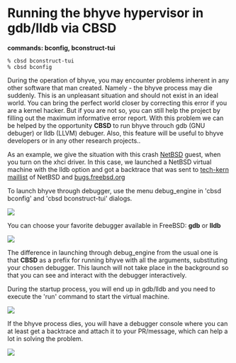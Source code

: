 # Running the bhyve hypervisor in gdb/lldb via CBSD

**commands: bconfig, bconstruct-tui**

```
% cbsd bconstruct-tui
% cbsd bconfig
```
During the operation of bhyve, you may encounter problems inherent in any other software that man created. Namely - the bhyve process may die suddenly. This is an unpleasant situation and should not exist in an ideal world. You can bring the perfect world closer by correcting this error if you are a kernel hacker. But if you are not so, you can still help the project by filling out the maximum informative error report. With this problem we can be helped by the opportunity **CBSD** to run bhyve throuch gdb (GNU debuger) or lldb (LLVM) debuger. Also, this feature will be useful to bhyve developers or in any other research projects..

As an example, we give the situation with this crash [NetBSD](http://netbsd.org/) guest, when you turn on the xhci driver. In this case, we launched a NetBSD virtual machine with the lldb option and got a backtrace that was sent to [tech-kern maillist](http://mail-index.netbsd.org/tech-kern/2018/09/25/msg024102.html) of NetBSD and [bugs.freebsd.org](https://bugs.freebsd.org/bugzilla/show_bug.cgi?id=232084)

To launch bhyve through debugger, use the menu debug_engine in 'cbsd bconfig' and 'cbsd bconstruct-tui' dialogs.

![](/img/bhyve_gdb1.png)

You can choose your favorite debugger available in FreeBSD: **gdb** or **lldb**

![](/img/bhyve_gdb2.png)

The difference in launching through debug_engine from the usual one is that **CBSD** as a prefix for running bhyve with all the arguments, substituting your chosen debugger. This launch will not take place in the background so that you can see and interact with the debugger interactively.

During the startup process, you will end up in gdb/lldb and you need to execute the 'run' command to start the virtual machine.


![](/img/bhyve_gdb3.png)

If the bhyve process dies, you will have a debugger console where you can at least get a backtrace and attach it to your PR/message, which can help a lot in solving the problem.

![](/img/bhyve_gdb4.png)
